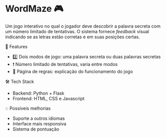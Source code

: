 # WordMaze 🎮
Um jogo interativo no qual o jogador deve descobrir a palavra secreta com um número limitado de tentativas. O sistema fornece _feedback_ visual indicando se as letras estão corretas e em suas posições certas.

📌 Features
- 2️⃣ Dois modos de jogo: uma palavra secreta ou duas palavras secretas
- ❗ Número limitado de tentativas, varia entre modos
- 📖 Página de regras: explicação do funcionamento do jogo

🛠️ Tech Stack
- Backend: Python + Flask
- Frontend: HTML, CSS e Javascript

💡 Possíveis melhorias
- Suporte a outros idiomas
- Interface mais responsiva
- Sistema de pontuação
